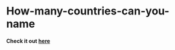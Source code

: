 # How-many-countries-can-you-name
#### Check it out [here](https://how-many-countries-do-you-know.herokuapp.com/)
